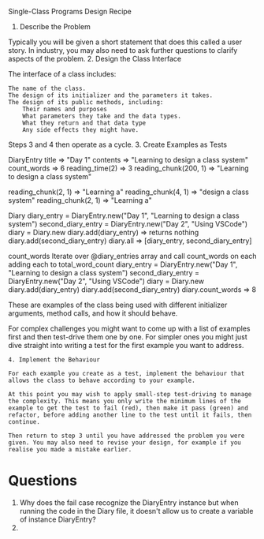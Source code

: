 Single-Class Programs Design Recipe

1. Describe the Problem

Typically you will be given a short statement that does this called a user story. In industry, you may also need to ask further questions to clarify aspects of the problem. 2. Design the Class Interface

The interface of a class includes:

    The name of the class.
    The design of its initializer and the parameters it takes.
    The design of its public methods, including:
        Their names and purposes
        What parameters they take and the data types.
        What they return and that data type
        Any side effects they might have.

Steps 3 and 4 then operate as a cycle. 3. Create Examples as Tests

DiaryEntry
title => "Day 1"
contents => "Learning to design a class system"
count_words => 6
reading_time(2) => 3
reading_chunk(200, 1) => "Learning to design a class system"

reading_chunk(2, 1) => "Learning a"
reading_chunk(4, 1) => "design a class system"
reading_chunk(2, 1) => "Learning a"

Diary
diary_entry = DiaryEntry.new("Day 1", "Learning to design a class system")
second_diary_entry = DiaryEntry.new("Day 2", "Using VSCode")
diary = Diary.new
diary.add(diary_entry) => returns nothing
diary.add(second_diary_entry)
diary.all => [diary_entry, second_diary_entry]

count_words
Iterate over @diary_entries array and call count_words on each adding each to total_word_count
diary_entry = DiaryEntry.new("Day 1", "Learning to design a class system")
second_diary_entry = DiaryEntry.new("Day 2", "Using VSCode")
diary = Diary.new
diary.add(diary_entry)
diary.add(second_diary_entry)
diary.count_words => 8

These are examples of the class being used with different initializer arguments, method calls, and how it should behave.

For complex challenges you might want to come up with a list of examples first and then test-drive them one by one. For simpler ones you might just dive straight into writing a test for the first example you want to address.

    4. Implement the Behaviour

    For each example you create as a test, implement the behaviour that allows the class to behave according to your example.

    At this point you may wish to apply small-step test-driving to manage the complexity. This means you only write the minimum lines of the example to get the test to fail (red), then make it pass (green) and refactor, before adding another line to the test until it fails, then continue.

    Then return to step 3 until you have addressed the problem you were given. You may also need to revise your design, for example if you realise you made a mistake earlier.

# Questions

1. Why does the fail case recognize the DiaryEntry instance but when running the code in the Diary file, it doesn't allow us to create a variable of instance DiaryEntry?
2.
